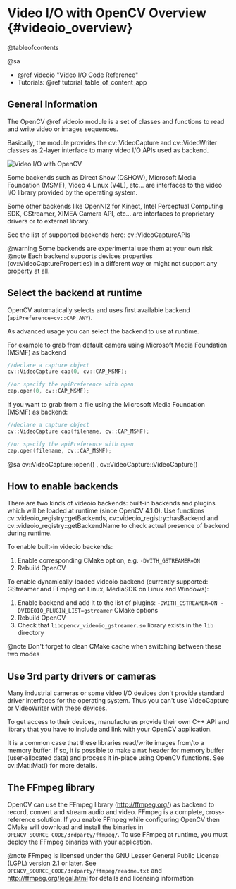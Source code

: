 Video I/O with OpenCV Overview {#videoio_overview}
==============================

@tableofcontents

@sa
  - @ref videoio "Video I/O Code Reference"
  - Tutorials: @ref tutorial_table_of_content_app

General Information
-------------------

The OpenCV @ref videoio module is a set of classes and functions to read and write video or images sequences.

Basically, the module provides the cv::VideoCapture and cv::VideoWriter classes as 2-layer interface to many video
I/O APIs used as backend.

![Video I/O with OpenCV](pics/videoio_overview.svg)

Some backends such as Direct Show (DSHOW), Microsoft Media Foundation (MSMF),
Video 4 Linux (V4L), etc... are interfaces to the video I/O library provided by the operating system.

Some other backends like OpenNI2 for Kinect, Intel Perceptual Computing SDK, GStreamer,
XIMEA Camera API, etc...  are interfaces to proprietary drivers or to external library.

See the list of supported backends here: cv::VideoCaptureAPIs

@warning Some backends are experimental use them at your own risk
@note Each backend supports devices properties (cv::VideoCaptureProperties) in a different way or might not support any property at all.


Select the backend at runtime
-----------------------------

OpenCV automatically selects and uses first available backend (`apiPreference=cv::CAP_ANY`).

As advanced usage you can select the backend to use at runtime.

For example to grab from default camera using Microsoft Media Foundation (MSMF) as backend

```cpp
//declare a capture object
cv::VideoCapture cap(0, cv::CAP_MSMF);

//or specify the apiPreference with open
cap.open(0, cv::CAP_MSMF);
```

If you want to grab from a file using the Microsoft Media Foundation (MSMF) as backend:

```cpp
//declare a capture object
cv::VideoCapture cap(filename, cv::CAP_MSMF);

//or specify the apiPreference with open
cap.open(filename, cv::CAP_MSMF);
```
@sa cv::VideoCapture::open() , cv::VideoCapture::VideoCapture()


How to enable backends
----------------------

There are two kinds of videoio backends: built-in backends and plugins which will be loaded at runtime (since OpenCV 4.1.0). Use functions cv::videoio_registry::getBackends, cv::videoio_registry::hasBackend and cv::videoio_registry::getBackendName to check actual presence of backend during runtime.

To enable built-in videoio backends:
  1. Enable corresponding CMake option, e.g. `-DWITH_GSTREAMER=ON`
  2. Rebuild OpenCV

To enable dynamically-loaded videoio backend (currently supported: GStreamer and FFmpeg on Linux, MediaSDK on Linux and Windows):
  1. Enable backend and add it to the list of plugins: `-DWITH_GSTREAMER=ON -DVIDEOIO_PLUGIN_LIST=gstreamer` CMake options
  2. Rebuild OpenCV
  3. Check that `libopencv_videoio_gstreamer.so` library exists in the `lib` directory

@note Don't forget to clean CMake cache when switching between these two modes


Use 3rd party drivers or cameras
--------------------------------

Many industrial cameras or some video I/O devices don't provide standard driver interfaces
for the operating system. Thus you can't use  VideoCapture or VideoWriter with these devices.

To get access to their devices, manufactures provide their own C++ API and library that you have to
include and link with your OpenCV application.

It is a common case that these libraries read/write images from/to a memory buffer. If so, it is possible to make a `Mat` header for memory buffer (user-allocated data) and process it
in-place using OpenCV functions. See cv::Mat::Mat() for more details.


The FFmpeg library
------------------

OpenCV can use the FFmpeg library (http://ffmpeg.org/) as backend to record, convert and stream audio and video.
FFmpeg is a complete, cross-reference solution. If you enable FFmpeg while configuring OpenCV then
CMake will download and install the binaries in `OPENCV_SOURCE_CODE/3rdparty/ffmpeg/`. To use
FFmpeg at runtime, you must deploy the FFmpeg binaries with your application.

@note FFmpeg is licensed under the GNU Lesser General Public License (LGPL) version 2.1 or later.
See `OPENCV_SOURCE_CODE/3rdparty/ffmpeg/readme.txt` and http://ffmpeg.org/legal.html for details and
licensing information

